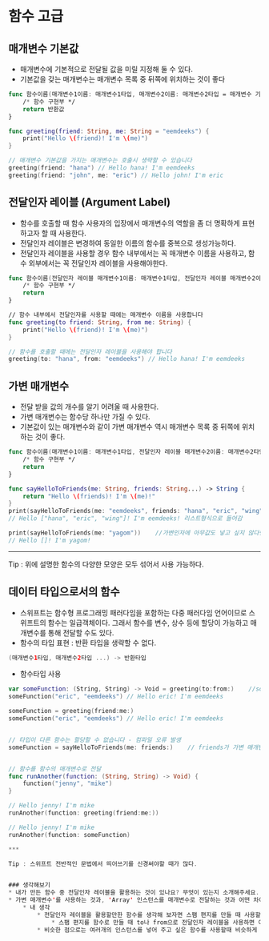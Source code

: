 # 함수 고급
## 매개변수 기본값
- 매개변수에 기본적으로 전달될 값을 미릴 지정해 둘 수 있다.
- 기본값을 갖는 매개변수는 매개변수 목록 중 뒤쪽에 위치하는 것이 좋다

```swift
func 함수이름(매개변수1이름: 매개변수1타입, 매개변수2이름: 매개변수2타입 = 매개변수 기본값 ...) -> 반환타입 {
    /* 함수 구현부 */
    return 반환값
}

func greeting(friend: String, me: String = "eemdeeks") {
    print("Hello \(friend)! I'm \(me)")
}

// 매개변수 기본값을 가지는 매개변수는 호출시 생략할 수 있습니다
greeting(friend: "hana") // Hello hana! I'm eemdeeks
greeting(friend: "john", me: "eric") // Hello john! I'm eric
``` 


## 전달인자 레이블 (Argument Label)
- 함수를 호출할 때 함수 사용자의 입장에서 매개변수의 역할을 좀 더 명확하게 표현하고자 할 때 사용한다.
- 전달인자 레이블은 변경하여 동일한 이름의 함수를 중복으로 생성가능하다.
- 전달인자 레이블을 사용할 경우 함수 내부에서는 꼭 매개변수 이름을 사용하고, 함수 외부에서는 꼭 전달인자 레이블을 사용해야한다.
```swift
func 함수이름(전달인자 레이블 매개변수1이름: 매개변수1타입, 전달인자 레이블 매개변수2이름: 매개변수2타입 ...) -> 반환타입 {
    /* 함수 구현부 */
    return
}

// 함수 내부에서 전달인자를 사용할 때에는 매개변수 이름을 사용합니다
func greeting(to friend: String, from me: String) {
    print("Hello \(friend)! I'm \(me)")
}

// 함수를 호출할 때에는 전달인자 레이블을 사용해야 합니다
greeting(to: "hana", from: "eemdeeks") // Hello hana! I'm eemdeeks
```


## 가변 매개변수
- 전달 받을 값의 개수를 알기 어려울 때 사용한다.
- 가변 매개변수는 함수당 하나만 가질 수 있다.
- 기본값이 있는 매개변수와 같이 가변 매개변수 역시 매개변수 목록 중 뒤쪽에 위치하는 것이 좋다.

```swift
func 함수이름(매개변수1이름: 매개변수1타입, 전달인자 레이블 매개변수2이름: 매개변수2타입...) -> 반환타입 {
    /* 함수 구현부 */
    return
}

func sayHelloToFriends(me: String, friends: String...) -> String {
    return "Hello \(friends)! I'm \(me)!"
}
print(sayHelloToFriends(me: "eemdeeks", friends: "hana", "eric", "wing"))    //전달인자를 비워두거나, nil넣을 경우 오류발생
// Hello ["hana", "eric", "wing"]! I'm eemdeeks! 리스트형식으로 들어감

print(sayHelloToFriends(me: "yagom"))    //가변인자에 아무값도 넣고 싶지 않다면 전달인자 레이블을 비워두면 된다.
// Hello []! I'm yagom!

```
***

Tip : 위에 설명한 함수의 다양한 모양은 모두 섞어서 사용 가능하다.


## 데이터 타입으로서의 함수
- 스위프트는 함수형 프로그래밍 패러다임을 포함하는 다중 패러다임 언어이므로 스위프트의 함수는 일급객체이다. 그래서 함수를 변수, 상수 등에 할당이 가능하고 매개변수를 통해 전달할 수도 있다.
- 함수의 타입 표현 : 반환 타입을 생략할 수 없다.

```swift
(매개변수1타입, 매개변수2타입 ...) -> 반환타입
```

- 함수타입 사용

```swift
var someFunction: (String, String) -> Void = greeting(to:from:)    //someFunction 변수에 함수 greeting을 넣어줌.
someFunction("eric", "eemdeeks") // Hello eric! I'm eemdeeks

someFunction = greeting(friend:me:)
someFunction("eric", "eemdeeks") // Hello eric! I'm eemdeeks


// 타입이 다른 함수는 할당할 수 없습니다 - 컴파일 오류 발생
someFunction = sayHelloToFriends(me: friends:)    // friends가 가변 매개변수를 사용했기에 타입이 다름.


// 함수를 함수의 매개변수로 전달
func runAnother(function: (String, String) -> Void) {
    function("jenny", "mike")
}

// Hello jenny! I'm mike
runAnother(function: greeting(friend:me:))

// Hello jenny! I'm mike
runAnother(function: someFunction)

***

Tip : 스위프트 전반적인 문법에서 띄어쓰기를 신경써야할 때가 많다.


### 생각해보기
* 내가 만든 함수 중 전달인자 레이블을 활용하는 것이 있나요? 무엇이 있는지 소개해주세요. 또 왜 전달인자 레이블이 필요했는지 설명해주세요 :)
* 가변 매개변수'를 사용하는 것과, 'Array' 인스턴스를 매개변수로 전달하는 것과 어떤 차이가 있을까요? 비슷한 점과 다른 점에 대해서 생각해보고, 찾아보세요 :)
    * 내 생각
        * 전달인자 레이블을 활용할만한 함수를 생각해 보자면 스팸 편지를 만들 때 사용할 것 같다.
            * 스팸 편지를 함수로 만들 때 to나 from으로 전달인자 레이블을 사용하면 이름이나 지역이 어디에 들어가야 할지 명확해질 것 같기 때문이다.
        * 비슷한 점으로는 여러개의 인스턴스를 넣어 주고 싶은 함수를 사용할때 비슷하게 사용할 수 있는데, 만약 인스턴스 하나만 매개변수로 전달 될 때 Array는 Array안에 값 하나가 들어간 형태로 전달될 거고, 가변 매개변수를 사용하면 String이나 Int형 변수 객체 하나로 전달 되는 점이 다를 것 같다.
        
